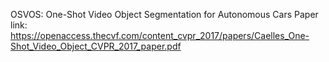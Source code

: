 OSVOS: One-Shot Video Object Segmentation for Autonomous Cars
Paper link: https://openaccess.thecvf.com/content_cvpr_2017/papers/Caelles_One-Shot_Video_Object_CVPR_2017_paper.pdf




